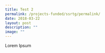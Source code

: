 ```yaml
---
title: Test 2
permalink: /projects-funded/ssrtg/permalink/
date: 2018-03-22
layout: post
description: ""
image: ""
---
```

Lorem Ipsum